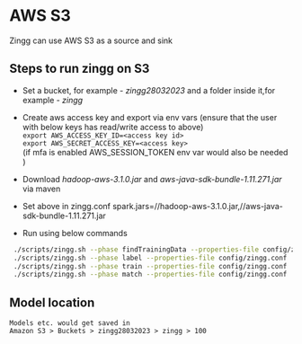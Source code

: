 # AWS S3

Zingg can use AWS S3 as a source and sink

## Steps to run zingg on S3

* Set a bucket, for example - _zingg28032023_ and a folder inside it,for example - _zingg_

* Create aws access key and export via env vars (ensure that the user with below keys has read/write access to above)  
	`export AWS_ACCESS_KEY_ID=<access key id>`  
	`export AWS_SECRET_ACCESS_KEY=<access key>`  
	(if mfa is enabled AWS_SESSION_TOKEN env var would also be needed )

* Download _hadoop-aws-3.1.0.jar_ and _aws-java-sdk-bundle-1.11.271.jar_ via maven

* Set above in zingg.conf
	spark.jars=/<location>/hadoop-aws-3.1.0.jar,/<location>/aws-java-sdk-bundle-1.11.271.jar

* Run using below commands

```bash
 ./scripts/zingg.sh --phase findTrainingData --properties-file config/zingg.conf  --conf examples/febrl/config.json --zinggDir  s3a://zingg28032023/zingg
 ./scripts/zingg.sh --phase label --properties-file config/zingg.conf  --conf examples/febrl/config.json --zinggDir  s3a://zingg28032023/zingg
 ./scripts/zingg.sh --phase train --properties-file config/zingg.conf  --conf examples/febrl/config.json --zinggDir  s3a://zingg28032023/zingg
 ./scripts/zingg.sh --phase match --properties-file config/zingg.conf  --conf examples/febrl/config.json --zinggDir  s3a://zingg28032023/zingg
 ```

 ## Model location
	Models etc. would get saved in 
	Amazon S3 > Buckets > zingg28032023 > zingg > 100
